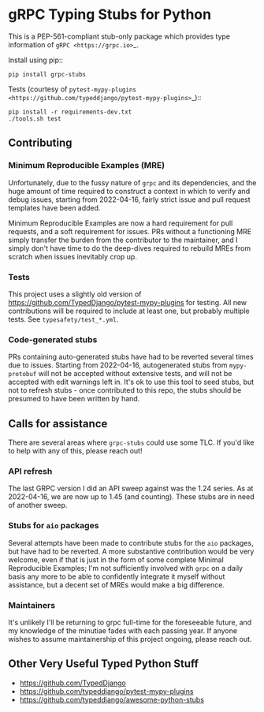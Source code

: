 gRPC Typing Stubs for Python
============================

This is a PEP-561-compliant stub-only package which provides type information of
`gRPC <https://grpc.io>`_.

Install using pip::

    pip install grpc-stubs


Tests (courtesy of `pytest-mypy-plugins <https://github.com/typeddjango/pytest-mypy-plugins>`_)::

    pip install -r requirements-dev.txt
    ./tools.sh test


## Contributing

### Minimum Reproducible Examples (MRE)

Unfortunately, due to the fussy nature of `grpc` and its dependencies, and the huge amount of time
required to construct a context in which to verify and debug issues, starting from 2022-04-16, fairly strict issue and
pull request templates have been added.

Minimum Reproducible Examples are now a hard requirement for pull requests, and a soft requirement
for issues. PRs without a functioning MRE simply transfer the burden from the contributor to the maintainer,
and I simply don't have time to do the deep-dives required to rebuild MREs from scratch
when issues inevitably crop up.


### Tests

This project uses a slightly old version of https://github.com/TypedDjango/pytest-mypy-plugins for testing.
All new contributions will be required to include at least one, but probably multiple tests. See
`typesafety/test_*.yml`.


### Code-generated stubs

PRs containing auto-generated stubs have had to be reverted several times due to issues. Starting
from 2022-04-16, autogenerated stubs from `mypy-protobuf` will not be accepted without extensive
tests, and will not be accepted with edit warnings left in. It's ok to use this tool to seed stubs,
but not to refresh stubs - once contributed to this repo, the stubs should be presumed to have been
written by hand.


## Calls for assistance

There are several areas where `grpc-stubs` could use some TLC. If you'd like to help with any
of this, please reach out!


### API refresh

The last GRPC version I did an API sweep against was the 1.24 series. As at 2022-04-16, we are now
up to 1.45 (and counting). These stubs are in need of another sweep.


### Stubs for `aio` packages

Several attempts have been made to contribute stubs for the `aio` packages, but have had to be reverted.
A more substantive contribution would be very welcome, even if that is just in the form of some complete
Minimal Reproducible Examples; I'm not sufficiently involved with `grpc` on a daily basis any more to be able to
confidently integrate it myself without assistance, but a decent set of MREs would make a big difference.


### Maintainers

It's unlikely I'll be returning to grpc full-time for the foreseeable future, and my knowledge of the
minutiae fades with each passing year. If anyone wishes to assume maintainership of this project ongoing,
please reach out.


## Other Very Useful Typed Python Stuff

- https://github.com/TypedDjango
- https://github.com/typeddjango/pytest-mypy-plugins
- https://github.com/typeddjango/awesome-python-stubs

